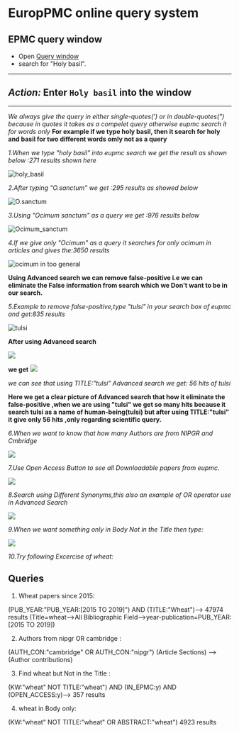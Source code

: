 # EuropPMC online query system

## EPMC query window

* Open [Query window](http://europepmc.org)
* search for "Holy basil". 
---
*Action:* Enter `Holy basil` into the window
---
---

*We always give the query in either single-quotes(') or in double-quotes(") because in quotes it takes as a compelet query otherwise eupmc search it for words only* 
**For example if we type holy basil, then it  search for holy and basil for two different words omly not as a query**

*1.When we type "holy basil" into eupmc search we get the result as shown below :271 results shown here*


  ![holy_basil](https://github.com/petermr/tigr2ess/blob/master/epmcSearches/assets/holy_basil.png)
  
  *2.After typing "O.sanctum" we get :295 results as showed below*
  
  
  ![O.sanctum](https://github.com/petermr/tigr2ess/blob/master/epmcSearches/assets/o_scanctum.png)
  
  *3.Using "Ocimum sanctum" as a query we get :976 results below*
  
  
  ![Ocimum_sanctum](https://github.com/petermr/tigr2ess/blob/master/epmcSearches/assets/ocimum_sanctum.png)
  
  *4.If we give only "Ocimum" as a query it searches for only ocimum in articles and gives the:3650 results* 
  
  
  ![ocimum in too general ](https://github.com/petermr/tigr2ess/blob/master/epmcSearches/assets/ocimum_too_general.png)
  
  
  **Using Advanced search we can remove false-positive i.e we can eliminate the False information from search which we Don't want to be in our search.**
  
  *5.Example to remove false-positive,type "tulsi" in your search box of eupmc and get:835 results*
  
  ![tulsi](https://github.com/petermr/tigr2ess/blob/master/epmcSearches/assets/tulsi_fp.png)
  
  **After using Advanced search**
  
  ![](https://github.com/petermr/tigr2ess/blob/master/epmcSearches/assets/auth_fp.png)
  
  
  **we get**
  ![](https://github.com/petermr/tigr2ess/blob/master/epmcSearches/assets/auth_result_fp.png)
  
  *we can see that using TITLE:"tulsi" Advanced search we get: 56 hits of tulsi*
  
  **Here we get a clear picture of Advanced search that how it eliminate the false-positive ,when we are using "tulsi" we get so many hits because it search tulsi as a name of human-being(tulsi) but after using TITLE:"tulsi" it give only 56 hits ,only regarding scientific query.**
  
  *6.When we want to know that how many Authors are from NIPGR and Cmbridge*
  
  ![](https://github.com/petermr/tigr2ess/blob/master/epmcSearches/assets/nipgr_cam_authors.png)
  
  *7.Use Open Access Button to see all Downloadable papers from eupmc.*
  
  
  ![](https://github.com/petermr/tigr2ess/blob/master/epmcSearches/assets/oabutton.png)
  
  *8.Search using Different Synonyms,this also an example  of OR operator use in Advanced Search*
  
  
  ![](https://github.com/petermr/tigr2ess/blob/master/epmcSearches/assets/synonyms.png)
  
  *9.When we want something only in Body Not in the Title then type:*
  
  
  ![](https://github.com/petermr/tigr2ess/blob/master/epmcSearches/assets/wheat_body.png)
  
  *10.Try following Excercise of wheat:*
  
  ## Queries
1. Wheat papers since 2015:

(PUB_YEAR:"PUB_YEAR:[2015 TO 2019]") AND (TITLE:"Wheat")--> 47974 results
(Title=wheat-->All Bibliographic Field-->year-publication=PUB_YEAR:[2015 TO 2019])

2. Authors from nipgr OR cambridge :

(AUTH_CON:"cambridge" OR AUTH_CON:"nipgr")
(Article Sections) -->(Author contributions)


3. Find wheat but Not in the Title :

(KW:"wheat" NOT TITLE:"wheat") AND (IN_EPMC:y) AND (OPEN_ACCESS:y)--> 357 results


4. wheat in Body only:

(KW:"wheat" NOT TITLE:"wheat" OR ABSTRACT:"wheat") 4923 results 
  
